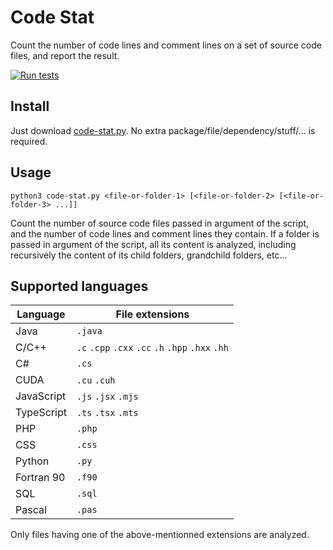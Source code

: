 Code Stat
=========

Count the number of code lines and comment lines on a set of source code files, and report the result.

[![Run tests](https://github.com/yo35/code-stat/actions/workflows/main.yml/badge.svg)](https://github.com/yo35/code-stat/actions/workflows/main.yml)


Install
-------

Just download [code-stat.py](code-stat.py). No extra package/file/dependency/stuff/... is required.


Usage
-----

```
python3 code-stat.py <file-or-folder-1> [<file-or-folder-2> [<file-or-folder-3> ...]]
```

Count the number of source code files passed in argument of the script, and the number of code lines
and comment lines they contain. If a folder is passed in argument of the script, all its content is
analyzed, including recursively the content of its child folders, grandchild folders, etc...


Supported languages
-------------------

Language   | File extensions
-----------|----------------
Java       | `.java`
C/C++      | `.c` `.cpp` `.cxx` `.cc` `.h` `.hpp` `.hxx` `.hh`
C#         | `.cs`
CUDA       | `.cu` `.cuh`
JavaScript | `.js` `.jsx` `.mjs`
TypeScript | `.ts` `.tsx` `.mts`
PHP        | `.php`
CSS        | `.css`
Python     | `.py`
Fortran 90 | `.f90`
SQL        | `.sql`
Pascal     | `.pas`

Only files having one of the above-mentionned extensions are analyzed.
